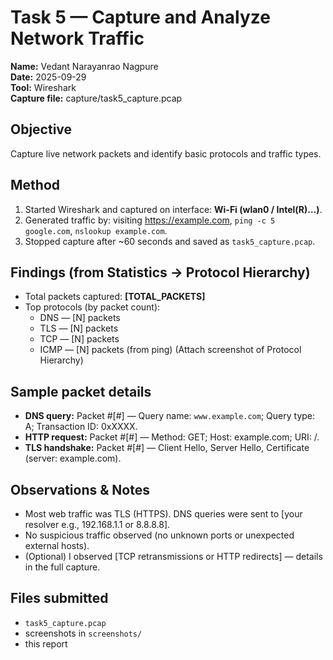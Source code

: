 # Task 5 — Capture and Analyze Network Traffic

**Name:** Vedant Narayanrao Nagpure  
**Date:** 2025-09-29  
**Tool:** Wireshark   
**Capture file:** capture/task5_capture.pcap

## Objective
Capture live network packets and identify basic protocols and traffic types.

## Method
1. Started Wireshark and captured on interface: **Wi-Fi (wlan0 / Intel(R)…)**.
2. Generated traffic by: visiting https://example.com, `ping -c 5 google.com`, `nslookup example.com`.
3. Stopped capture after ~60 seconds and saved as `task5_capture.pcap`.

## Findings (from Statistics → Protocol Hierarchy)
- Total packets captured: **[TOTAL_PACKETS]**
- Top protocols (by packet count):
  - DNS — [N] packets
  - TLS — [N] packets
  - TCP — [N] packets
  - ICMP — [N] packets (from ping)
(Attach screenshot of Protocol Hierarchy)

## Sample packet details
- **DNS query:** Packet #[#] — Query name: `www.example.com`; Query type: A; Transaction ID: 0xXXXX.
- **HTTP request:** Packet #[#] — Method: GET; Host: example.com; URI: /.
- **TLS handshake:** Packet #[#] — Client Hello, Server Hello, Certificate (server: example.com).

## Observations & Notes
- Most web traffic was TLS (HTTPS). DNS queries were sent to [your resolver e.g., 192.168.1.1 or 8.8.8.8].
- No suspicious traffic observed (no unknown ports or unexpected external hosts).
- (Optional) I observed [TCP retransmissions or HTTP redirects] — details in the full capture.

## Files submitted
- `task5_capture.pcap`
- screenshots in `screenshots/`
- this report

